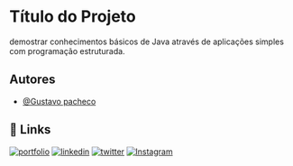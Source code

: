 
# Título do Projeto

demostrar conhecimentos básicos de Java através de aplicações simples com programação estruturada.


## Autores

- [@Gustavo pacheco](https://github.com/GusFrig)


## 🔗 Links
[![portfolio](https://img.shields.io/badge/my_portfolio-000?style=for-the-badge&logo=ko-fi&logoColor=white)](https://katherineoelsner.com/)
[![linkedin](https://img.shields.io/badge/linkedin-0A66C2?style=for-the-badge&logo=linkedin&logoColor=white)](https://www.linkedin.com/)
[![twitter](https://img.shields.io/badge/twitter-1DA1F2?style=for-the-badge&logo=twitter&logoColor=white)](https://twitter.com/)
[![Instagram](https://img.shields.io/badge/instagram-1DA1F2?style=for-the-badge&logo=INstagram&logoColor=white)](https://instagram.com/)



